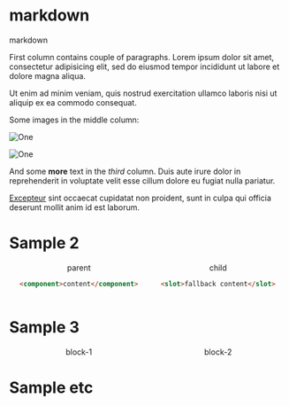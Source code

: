 # markdown
markdown


<div class="row">
	<div class="span5">
		<p>First column contains couple of paragraphs. Lorem ipsum dolor sit
		amet, consectetur adipisicing elit, sed do eiusmod tempor incididunt
		ut labore et dolore magna aliqua.</p>
		<p>Ut enim ad minim veniam, quis nostrud exercitation ullamco laboris
		nisi ut aliquip ex ea commodo consequat.</p>
	</div>
	<div class="span2">
		<p>Some images in the middle column:</p>
		<p><img alt="One" src="image-1.png" /></p>
		<p><img alt="One" src="image-1.png" /></p>
	</div>
	<div class="span5">
		<p>And some <strong>more</strong> text in the <em>third</em> column.
		Duis aute irure dolor in reprehenderit in voluptate velit esse cillum
		dolore eu fugiat nulla pariatur.</p>
		<p><a href="http://excepteur.org">Excepteur</a> sint occaecat
		cupidatat non proident, sunt in culpa qui officia deserunt mollit
		anim id est laborum.</p>
	</div>
</div>


# Sample 2

<div style="text-align: center; display: grid; grid-template-columns: 1fr 1fr;">
  <div>parent

```html
<component>content</component>
```

  </div>
  <div>
child

```html
<slot>fallback content</slot>
```

  </div>
</div>



# Sample 3

<div style="text-align: center; display: grid; grid-template-columns: 1fr 1fr;">
	<div>
		block-1
	</div>
	<div>
		block-2
	</div>
</div>


# Sample etc

